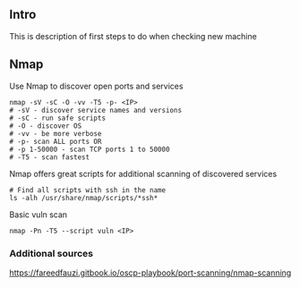 ## Intro
This is description of first steps to do when checking new machine

## Nmap
Use Nmap to discover open ports and services
```
nmap -sV -sC -O -vv -T5 -p- <IP>
# -sV - discover service names and versions
# -sC - run safe scripts
# -O - discover OS
# -vv - be more verbose
# -p- scan ALL ports OR
# -p 1-50000 - scan TCP ports 1 to 50000
# -T5 - scan fastest
```
Nmap offers great scripts for additional scanning of discovered services
```
# Find all scripts with ssh in the name
ls -alh /usr/share/nmap/scripts/*ssh*
```
Basic vuln scan
```
nmap -Pn -T5 --script vuln <IP>
```

### Additional sources
https://fareedfauzi.gitbook.io/oscp-playbook/port-scanning/nmap-scanning


